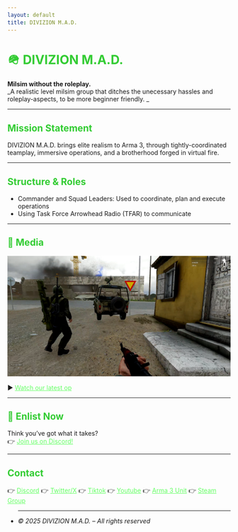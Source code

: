 ```yaml
---
layout: default
title: DIVIZION M.A.D.
---
```


<link rel="stylesheet" href="assets/css/style.css">

# 🪖 DIVIZION M.A.D.
**Milsim without the roleplay.**  
_A realistic level milsim group that ditches the unecessary hassles and roleplay-aspects, to be more beginner friendly. _

---

## Mission Statement
DIVIZION M.A.D. brings elite realism to Arma 3, through tightly-coordinated teamplay, immersive operations, and a brotherhood forged in virtual fire.

---

## Structure & Roles
- Commander and Squad Leaders: Used to coordinate, plan and execute operations
- Using Task Force Arrowhead Radio (TFAR) to communicate

---

## 🎥 Media
![Arma 3 Op Screenshot](assets/images/arma-mad-screenshot.png)

▶️ [Watch our latest op](https://youtube.com)

---

## 📝 Enlist Now
Think you’ve got what it takes?  
👉 [Join us on Discord!](https://discord.gg/tZ5FnVWxxM)


---

## Contact
👉 [Discord](https://discord.gg/tZ5FnVWxxM)
👉 [Twitter/X](https://x.com/DivizionMAD)
👉 [Tiktok](https://www.tiktok.com/@sejosboys)
👉 [Youtube](https://www.youtube.com/@DivizionM.A.D)
👉 [Arma 3 Unit](https://units.arma3.com/unit/dmad)
👉 [Steam Group](https://steamcommunity.com/groups/divizionmad)

- <style>
body {
  background-color: #111 !important;
  color: #eee !important;
}
h1, h2, h3, h4, h5 {
  color: #33cc33 !important;
}
a {
  color: #66ff66 !important;
}
</style>

---

_© 2025 DIVIZION M.A.D. – All rights reserved_
